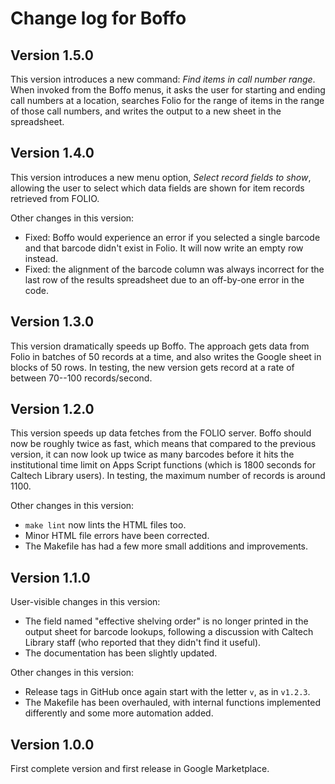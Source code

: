 # Change log for Boffo

## Version 1.5.0

This version introduces a new command: _Find items in call number range_. When invoked from the Boffo menus, it asks the user for starting and ending call numbers at a location, searches Folio for the range of items in the range of those call numbers, and writes the output to a new sheet in the spreadsheet.


## Version 1.4.0

This version introduces a new menu option, _Select record fields to show_, allowing the user to select which data fields are shown for item records retrieved from FOLIO.

Other changes in this version:
* Fixed: Boffo would experience an error if you selected a single barcode and that barcode didn't exist in Folio. It will now write an empty row instead.
* Fixed: the alignment of the barcode column was always incorrect for the last row of the results spreadsheet due to an off-by-one error in the code.


## Version 1.3.0

This version dramatically speeds up Boffo. The approach gets data from Folio in batches of 50 records at a time, and also writes the Google sheet in blocks of 50 rows. In testing, the new version gets record at a rate of between 70--100 records/second.


## Version 1.2.0

This version speeds up data fetches from the FOLIO server. Boffo should now be roughly twice as fast, which means that compared to the previous version, it can now look up twice as many barcodes before it hits the institutional time limit on Apps Script functions (which is 1800 seconds for Caltech Library users). In testing, the maximum number of records is around 1100.

Other changes in this version:
* `make lint` now lints the HTML files too.
* Minor HTML file errors have been corrected.
* The Makefile has had a few more small additions and improvements.


## Version 1.1.0

User-visible changes in this version:
* The field named "effective shelving order" is no longer printed in the output sheet for barcode lookups, following a discussion with Caltech Library staff (who reported that they didn't find it useful).
* The documentation has been slightly updated.

Other changes in this version:
* Release tags in GitHub once again start with the letter `v`, as in `v1.2.3`.
* The Makefile has been overhauled, with internal functions implemented differently and some more automation added.


## Version 1.0.0

First complete version and first release in Google Marketplace.
